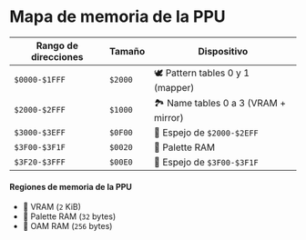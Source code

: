 # Mapa de memoria de la PPU

| Rango de direcciones | Tamaño  | Dispositivo                          |
| -------------------- | ------- | ------------------------------------ |
| `$0000-$1FFF`        | `$2000` | 🕊️ Pattern tables 0 y 1 (mapper)     |
| `$2000-$2FFF`        | `$1000` | 🏞️ Name tables 0 a 3 (VRAM + mirror) |
| `$3000-$3EFF`        | `$0F00` | 🚽 Espejo de `$2000-$2EFF`           |
| `$3F00-$3F1F`        | `$0020` | 🎨 Palette RAM                       |
| `$3F20-$3FFF`        | `$00E0` | 🚽 Espejo de `$3F00-$3F1F`           |

#### Regiones de memoria de la PPU

- 🐏 VRAM (`2` KiB)
- 🐏 Palette RAM (`32` bytes)
- 🐏 OAM RAM (`256` bytes)

